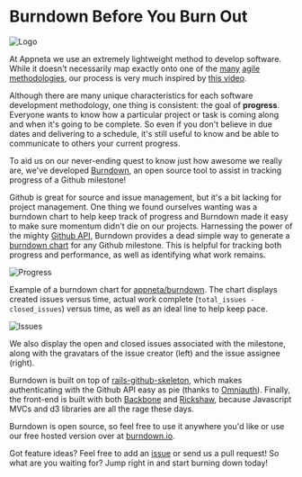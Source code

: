 # Burndown Before You Burn Out

![Logo](https://raw.github.com/danriti/burndown-intro/master/images/logo.png)

At Appneta we use an extremely lightweight method to develop software.  While it
doesn't necessarily map exactly onto one of the [many][1] [agile][2] [methodologies][3],
our process is very much inspired by [this video][4].

Although there are many unique characteristics for each software development
methodology, one thing is consistent: the goal of **progress**.  Everyone wants to
know how a particular project or task is coming along and when it's going to be
complete. So even if you don't believe in due dates and delivering to a
schedule, it's still useful to know and be able to communicate to
others your current progress.

To aid us on our never-ending quest to know just how awesome we really are,
we've developed [Burndown][5], an open source tool to assist
in tracking progress of a Github milestone!

Github is great for source and issue management, but it's a bit lacking for
project management. One thing we found ourselves wanting was a burndown chart
to help keep track of progress and Burndown made it easy to make sure momentum
didn't die on our projects. Harnessing the power of the mighty [Github API][6],
Burndown provides a dead simple way to generate a [burndown chart][7] for any
Github milestone. This is helpful for tracking both progress and performance,
as well as identifying what work remains.

![Progress](https://raw.github.com/danriti/burndown-intro/master/images/good_burndown.png)

Example of a burndown chart for [appneta/burndown][13]. The chart displays
created issues versus time, actual work complete
(`total_issues - closed_issues`) versus time, as well as an ideal line to help
keep pace.

![Issues](https://raw.github.com/danriti/burndown-intro/master/images/issues.png)

We also display the open and closed issues associated with the milestone, along
with the gravatars of the issue creator (left) and the issue assignee (right).

Burndown is built on top of [rails-github-skeleton][8],
which makes authenticating with the Github API easy as pie (thanks to
[Omniauth][9]). Finally, the front-end is built with both [Backbone][10] and
[Rickshaw][11], because Javascript MVCs and d3 libraries are all the rage these
days.

Burndown is open source, so feel free to use it anywhere you'd like or use our
free hosted version over at [burndown.io][5].

Got feature ideas? Feel free to add an [issue][12] or send us a pull request! So
what are you waiting for? Jump right in and start burning down today!

[1]: http://en.wikipedia.org/wiki/Scrum_(development)
[2]: http://en.wikipedia.org/wiki/Kanban_(development)
[3]: http://en.wikipedia.org/wiki/Extreme_Programming
[4]: http://zachholman.com/talk/how-github-uses-github-to-build-github/
[5]: http://burndown.io
[6]: http://developer.github.com/v3/
[7]: http://en.wikipedia.org/wiki/Burn_down_chart
[8]: https://github.com/danriti/rails-github-skeleton
[9]: http://www.omniauth.org/
[10]: http://backbonejs.org/
[11]: http://code.shutterstock.com/rickshaw/
[12]: https://github.com/appneta/burndown/issues
[13]: https://github.com/appneta/burndown/issues?milestone=1&page=1&state=open
